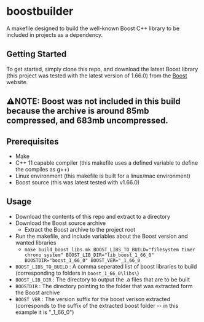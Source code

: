 # boostbuilder

A makefile designed to build the well-known Boost C++ library to be included in projects as a dependency.

## Getting Started
To get started, simply clone this repo, and download the latest Boost library (this project was tested with the latest version of 1.66.0) from the [Boost](http://www.boost.org/users/history/version_1_66_0.html) website.


:warning:**NOTE**: Boost was not included in this build because the archive is around 85mb compressed, and 683mb uncompressed.
----

## Prerequisites

* Make
* C++ 11 capable compiler (this makefile uses a defined variable to define the compiles as g++)
* Linux environment (this makefile is built for a linux/mac environment)
* Boost source (this was latest tested with v1.66.0)

## Usage

* Download the contents of this repo and extract to a directory
* Download the Boost source archive
  * Extract the Boost archive to the project root
* Run the makefile, and include variables about the Boost version and wanted libraries
  * ``make build_boost_libs.mk BOOST_LIBS_TO_BUILD="filesystem timer chrono system" BOOST_LIB_DIR="lib_boost_1_66_0" BOOSTDIR="boost_1_66_0" BOOST_VER="_1_66_0``
* ``BOOST_LIBS_TO_BUILD`` : A comma seperated list of boost libraries to build (corresponding to folders in ``boost_1_66_0\libs\``)
* ``BOOST_LIB_DIR`` : The directory to output the .a files that are to be built
* ``BOOSTDIR`` : The directory pointing to the folder that was extracted form the Boost archive
* ``BOOST_VER`` : The version suffix for the boost verison extracted (corresponds to the suffix of the extracted boost folder -- in this example it is "_1_66_0")


